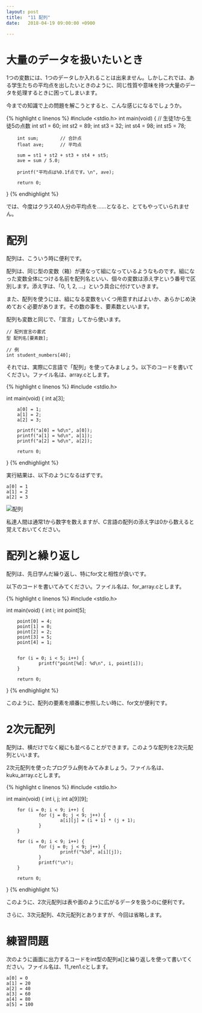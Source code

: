 ```yaml
---
layout: post
title:  "11 配列"
date:   2018-04-19 09:00:00 +0900

---
```


# 大量のデータを扱いたいとき
1つの変数には、1つのデータしか入れることは出来ません。しかしこれでは、ある学生たちの平均点を出したいときのように、同じ性質や意味を持つ大量のデータを処理するときに困ってしまいます。

今までの知識で上の問題を解こうとすると、こんな感じになるでしょうか。

{% highlight c linenos %}
#include <stdio.h>
int main(void)
{
        // 生徒1から生徒5の点数
        int st1 = 60;
        int st2 = 89;
        int st3 = 32;
        int st4 = 98;
        int st5 = 78;

        int sum;        // 合計点
        float ave;      // 平均点

        sum = st1 + st2 + st3 + st4 + st5;
        ave = sum / 5.0;

        printf("平均点は%0.1f点です。\n", ave);

        return 0;
}
{% endhighlight %}

では、今度はクラス40人分の平均点を……となると、とてもやっていられません。

# 配列
配列は、こういう時に便利です。

配列は、同じ型の変数（箱）が連なって組になっているようなものです。組になった変数全体につける名前を配列名といい、個々の変数は添え字という番号で区別します。添え字は、「0, 1, 2, ...」という具合に付けていきます。

また、配列を使うには、組になる変数をいくつ用意すればよいか、あらかじめ決めておく必要があります。その数の事を、要素数といいます。

配列も変数と同じで、「宣言」してから使います。

```
// 配列宣言の書式
型 配列名[要素数];

// 例
int student_numbers[40];
```

それでは、実際にC言語で「配列」を使ってみましょう。以下のコードを書いてください。ファイル名は、array.cとします。

{% highlight c linenos %}
#include <stdio.h>

int main(void)
{
        int a[3];

        a[0] = 1;
        a[1] = 2;
        a[2] = 3;

        printf("a[0] = %d\n", a[0]);
        printf("a[1] = %d\n", a[1]);
        printf("a[2] = %d\n", a[2]);

        return 0;
}
{% endhighlight %}


実行結果は、以下のようになるはずです。
```
a[0] = 1
a[1] = 2
a[2] = 3
```

![配列]({{site.baseurl}}/images/array.png)

私達人間は通常1から数字を数えますが、C言語の配列の添え字は0から数えると覚えておいてください。


# 配列と繰り返し
配列は、先日学んだ繰り返し、特にfor文と相性が良いです。

以下のコードを書いてみてください。ファイル名は、for_array.cとします。

{% highlight c linenos %}
#include <stdio.h>

int main(void)
{
        int i;
        int point[5];

        point[0] = 4;
        point[1] = 0;
        point[2] = 2;
        point[3] = 5;
        point[4] = 1;


        for (i = 0; i < 5; i++) {
                printf("point[%d]: %d\n", i, point[i]);
        }

        return 0;
}
{% endhighlight %}

このように、配列の要素を順番に参照したい時に、for文が便利です。


# 2次元配列
配列は、横だけでなく縦にも並べることができます。このような配列を2次元配列といいます。

2次元配列を使ったプログラム例をみてみましょう。ファイル名は、kuku_array.cとします。

{% highlight c linenos %}
#include <stdio.h>

int main(void)
{
        int i, j;
        int a[9][9];

        for (i = 0; i < 9; i++) {
                for (j = 0; j < 9; j++) {
                        a[i][j] = (i + 1) * (j + 1);
                }
        }

        for (i = 0; i < 9; i++) {
                for (j = 0; j < 9; j++) {
                        printf("%3d", a[i][j]);
                }
                printf("\n");
        }

        return 0;
}
{% endhighlight %}

このように、2次元配列は表や面のように広がるデータを扱うのに便利です。

さらに、3次元配列、4次元配列とありますが、今回は省略します。


# 練習問題
次のように画面に出力するコードをint型の配列a[]と繰り返しを使って書いてください。ファイル名は、11_ren1.cとします。

```
a[0] = 0
a[1] = 20
a[2] = 40
a[3] = 60
a[4] = 80
a[5] = 100
```

